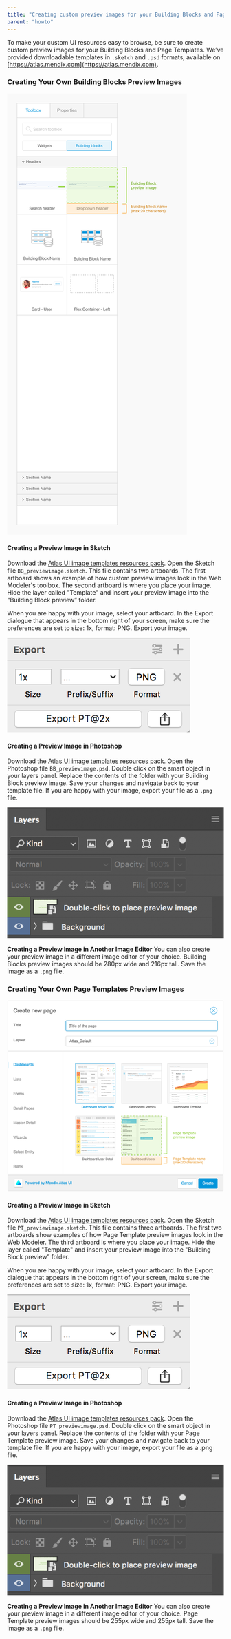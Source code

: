 ```yaml
---
title: "Creating custom preview images for your Building Blocks and Page Templates"
parent: "howto"
---
```


To make your custom UI resources easy to browse, be sure to create custom preview images for your Building Blocks and Page Templates. We’ve provided downloadable templates in ```.sketch``` and ```.psd``` formats, available on [https://atlas.mendix.com](https://atlas.mendix.com).

### Creating Your Own Building Blocks Preview Images

![Image of Mendix Atlas UI](attachments/howto/create_custom_image_bb.png)

#### Creating a Preview Image in Sketch
Download the [Atlas UI image templates resources pack](https://atlas.mendix.com/index3.html#/resources/7881299347899269). Open the Sketch file ```BB_previewimage.sketch```. This file contains two artboards. The first artboard shows an example of how custom preview images look in the Web Modeler's toolbox. The second artboard is where you place your image. Hide the layer called "Template" and insert your preview image into the "Building Block preview” folder.

When you are happy with your image, select your artboard. In the Export dialogue that appears in the bottom right of your screen, make sure the preferences are set to size: 1x, format: PNG. Export your image.

![Image of Mendix Atlas UI](attachments/howto/create_custom_image_bb_sketch.png)

#### Creating a Preview Image in Photoshop
Download the [Atlas UI image templates resources pack](https://atlas.mendix.com/index3.html#/resources/7881299347899269). Open the Photoshop file ```BB_previewimage.psd```. Double click on the smart object in your layers panel. Replace the contents of the folder with your Building Block preview image. Save your changes and navigate back to your template file. If you are happy with your image, export your file as a ```.png``` file.

![Image of Mendix Atlas UI](attachments/howto/create_custom_image_bb_photoshop.png)

__Creating a Preview Image in Another Image Editor__
You can also create your preview image in a different image editor of your choice. Building Blocks preview images should be 280px wide and 216px tall. Save the image as a ```.png``` file.

### Creating Your Own Page Templates Preview Images

![Image of Mendix Atlas UI](attachments/howto/create_custom_image_pt.png)

#### Creating a Preview Image in Sketch
Download the [Atlas UI image templates resources pack](https://atlas.mendix.com/index3.html#/resources/7881299347899269). Open the Sketch file ```PT_previewimage.sketch```. This file contains three artboards. The first two artboards show examples of how Page Template preview images look in the Web Modeler. The third artboard is where you place your image. Hide the layer called "Template" and insert your preview image into the "Building Block preview” folder.

When you are happy with your image, select your artboard. In the Export dialogue that appears in the bottom right of your screen, make sure the preferences are set to size: 1x, format: PNG. Export your image.

![Image of Mendix Atlas UI](attachments/howto/create_custom_image_pt_sketch.png)

#### Creating a Preview Image in Photoshop
Download the [Atlas UI image templates resources pack](https://atlas.mendix.com/index3.html#/resources/7881299347899269). Open the Photoshop file ```PT_previewimage.psd```. Double click on the smart object in your layers panel. Replace the contents of the folder with your Page Template preview image. Save your changes and navigate back to your template file. If you are happy with your image, export your file as a .png file.

![Image of Mendix Atlas UI](attachments/howto/create_custom_image_pt_photoshop.png)

__Creating a Preview Image in Another Image Editor__
You can also create your preview image in a different image editor of your choice. Page Template preview images should be 255px wide and 255px tall. Save the image as a ```.png``` file.
